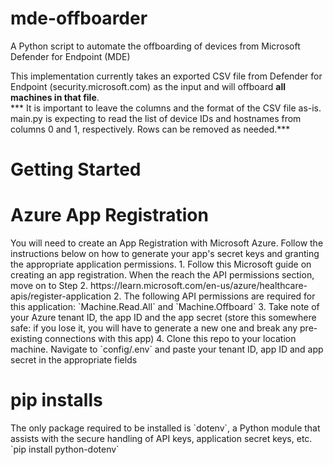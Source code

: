 # mde-offboarder
A Python script to automate the offboarding of devices from Microsoft Defender for Endpoint (MDE)

This implementation currently takes an exported CSV file from Defender for Endpoint (security.microsoft.com) as the input and will offboard <b>all machines in that file</b>.<br>
*** It is important to leave the columns and the format of the CSV file as-is. main.py is expecting to read the list of device IDs and hostnames from columns 0 and 1, respectively. Rows can be removed as needed.***

# Getting Started
<h1>Azure App Registration</h1>
You will need to create an App Registration with Microsoft Azure. Follow the instructions below on how to generate your app's secret keys and granting the appropriate application permissions.
1. Follow this Microsoft guide on creating an app registration. When the reach the API permissions section, move on to Step 2. https://learn.microsoft.com/en-us/azure/healthcare-apis/register-application
2. The following API permissions are required for this application: `Machine.Read.All` and `Machine.Offboard`
3. Take note of your Azure tenant ID, the app ID and the app secret (store this somewhere safe: if you lose it, you will have to generate a new one and break any pre-existing connections with this app)
4. Clone this repo to your location machine. Navigate to `config/.env` and paste your tenant ID, app ID and app secret in the appropriate fields
<h1>pip installs</h1>
The only package required to be installed is `dotenv`, a Python module that assists with the secure handling of API keys, application secret keys, etc.<br>
&#96;pip install python-dotenv&#96;
